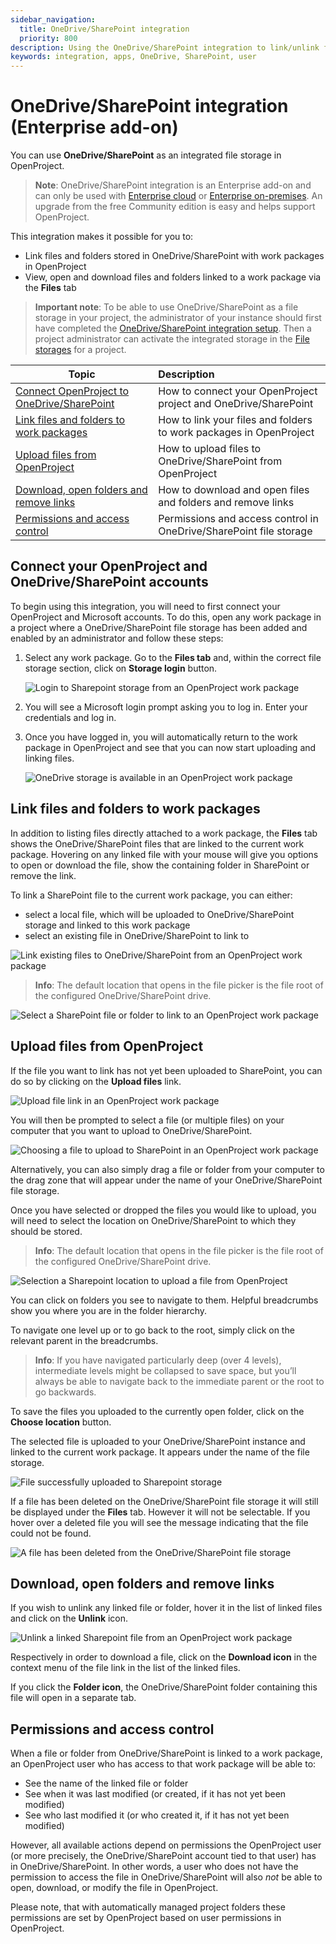 ```yaml
---
sidebar_navigation:
  title: OneDrive/SharePoint integration
  priority: 800
description: Using the OneDrive/SharePoint integration to link/unlink files and folders to work packages, viewing and downloading files
keywords: integration, apps, OneDrive, SharePoint, user
---
```


# OneDrive/SharePoint integration (Enterprise add-on)

You can use **OneDrive/SharePoint** as an integrated file storage in OpenProject.

> **Note**: OneDrive/SharePoint integration is an Enterprise add-on and can only be used with [Enterprise cloud](../../../enterprise-guide/enterprise-cloud-guide/) or [Enterprise on-premises](../../../enterprise-guide/enterprise-on-premises-guide/). An upgrade from the free Community edition is easy and helps support OpenProject.

This integration makes it possible for you to:

- Link files and folders stored in OneDrive/SharePoint with work packages in OpenProject
- View, open and download files and folders linked to a work package via the **Files** tab

> **Important note**: To be able to use OneDrive/SharePoint as a file storage in your project, the administrator of your instance should first have completed the [OneDrive/SharePoint integration setup](../../../system-admin-guide/integrations/one-drive). Then a project administrator can activate the integrated storage in the [File storages](../../projects/project-settings/file-storages/) for a project.

| Topic                                                        | Description                                                  |
| ------------------------------------------------------------ | :----------------------------------------------------------- |
| [Connect OpenProject to OneDrive/SharePoint](#connect-your-openproject-and-onedrivesharepoint-accounts) | How to connect your OpenProject project and OneDrive/SharePoint |
| [Link files and folders to work packages](#link-files-and-folders-to-work-packages) | How to link your files and folders to work packages in OpenProject |
| [Upload files from OpenProject](#upload-files-from-openproject) | How to upload files to OneDrive/SharePoint from OpenProject  |
| [Download, open folders and remove links](#download-open-folders-and-remove-links) | How to download and open files and folders and remove links  |
| [Permissions and access control](#permissions-and-access-control) | Permissions and access control in OneDrive/SharePoint file storage |

## Connect your OpenProject and OneDrive/SharePoint accounts

To begin using this integration, you will need to first connect your OpenProject and Microsoft accounts. To do this, open any work package in a project where a OneDrive/SharePoint file storage has been added and enabled by an administrator and follow these steps:

1. Select any work package. Go to the **Files tab** and, within the correct file storage section, click on **Storage login** button.

   ![Login to Sharepoint storage from an OpenProject work package](openproject_onedrive_login_to_storage.png)

2. You will see a Microsoft login prompt asking you to log in. Enter your credentials and log in.
3. Once you have logged in, you will automatically return to the work package in OpenProject and see that you can now start uploading and linking files.

   ![OneDrive storage is available in an OpenProject work package](openproject_onedrive_available.png)

## Link files and folders to work packages

In addition to listing files directly attached to a work package, the **Files** tab shows the OneDrive/SharePoint files that are linked to the current work package. Hovering on any linked file with your mouse will give you options to open or download the file, show the containing folder in SharePoint or remove the link.

To link a SharePoint file to the current work package, you can either:

- select a local file, which  will be uploaded to OneDrive/SharePoint storage and linked to this work package
- select an existing file in OneDrive/SharePoint to link to

![Link existing files to OneDrive/SharePoint from an OpenProject work package](openproject_onedrive_link_existing_files_link.png)

> **Info**: The default location that opens in the file picker is the file root of the configured OneDrive/SharePoint drive.

![Select a SharePoint file or folder to link to an OpenProject work package](openproject_onedrive_link_files.png)

## Upload files from OpenProject

If the file you want to link has not yet been uploaded to SharePoint, you can do so by clicking on the **Upload files** link.

![Upload file link in an OpenProject work package](openproject_onedrive_upload_file_link.png)

You will then be prompted to select a file (or multiple files) on your computer that you want to upload to OneDrive/SharePoint.

![Choosing a file to upload to SharePoint in an OpenProject work package](openproject_onedrive_select_file.png)

Alternatively, you can also simply drag a file or folder from your computer to the drag zone that will appear under the name of your OneDrive/SharePoint file storage.

Once you have selected or dropped the files you would like to upload, you will need to select the location on OneDrive/SharePoint to which they should be stored.

> **Info**: The default location that opens in the file picker is the file root of the configured OneDrive/SharePoint drive.

![Selection a Sharepoint location to upload a file from OpenProject](openproject_onedrive_select_location.png)

You can click on folders you see to navigate to them. Helpful breadcrumbs show you where you are in the folder hierarchy.

To navigate one level up or to go back to the root, simply click on the relevant parent in the breadcrumbs.

> **Info**: If you have navigated particularly deep (over 4 levels), intermediate levels might be collapsed to save space, but you’ll always be able to navigate back to the immediate parent or the root to go backwards.

To save the files you uploaded to the currently open folder, click on the **Choose location** button.

The selected file is uploaded to your OneDrive/SharePoint instance and linked to the current work package. It appears under the name of the file storage.

![File successfully uploaded to Sharepoint storage](openproject_onedrive_file_uploaded.png)

If a file has been deleted on the OneDrive/SharePoint file storage it will still be displayed under the **Files** tab. However it will not be selectable. If you hover over a deleted file you will see the message indicating that the file could not be found.

![A file has been deleted from the OneDrive/SharePoint file storage](oneproject_onedrive_deleted_file.png)



## Download, open folders and remove links

If you wish to unlink any linked file or folder, hover it in the list of linked files and click on the **Unlink** icon.

![Unlink a linked Sharepoint file from an OpenProject work package](openproject_onedrive_download_file.png)

Respectively in order to download a file, click on the **Download icon** in the context menu of the file link in the list of the linked files.

If you click the **Folder icon**, the OneDrive/SharePoint folder containing this file will open in a separate tab.

## Permissions and access control

When a file or folder from OneDrive/SharePoint is linked to a work package, an OpenProject user who has access to that work package will be able to:

- See the name of the linked file or folder
- See when it was last modified (or created, if it has not yet been modified)
- See who last modified it (or who created it, if it has not yet been modified)

However, all available actions depend on permissions the OpenProject user (or more precisely, the OneDrive/SharePoint account tied to that user) has in OneDrive/SharePoint. In other words, a user who does not have the permission to access the file in OneDrive/SharePoint will also *not* be able to open, download, or modify the file in OpenProject.

Please note, that with automatically managed project folders these permissions are set by OpenProject based on user permissions in OpenProject.
